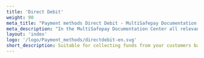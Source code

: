 ```yaml
---
title: 'Direct Debit'
weight: 90
meta_title: "Payment methods Direct Debit - MultiSafepay Documentation Center"
meta_description: "In the MultiSafepay Documentation Center all relevant information regarding our Plugins and API. As well as Support pages for Payment Method, Tools and General Questions. You can also find the contact details of our Support Team and Integration Team."
layout: 'index'
logo: '/logo/Payment_methods/directdebit-en.svg' 
short_description: Suitable for collecting funds from your customers bank account on a recurring basis by means of authorization.
---
```

